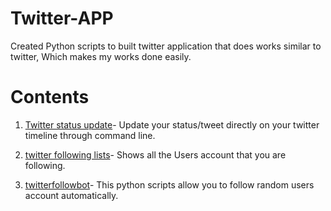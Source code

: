 # Twitter-APP

   Created Python scripts to built twitter application that does works similar to twitter, Which makes my works done easily.
   
   
 # Contents
 
 1. [Twitter status update](https://github.com/VishalKr007/Twitter-APP/tree/master/Twitter%20status%20update)- Update your status/tweet
     directly on your twitter timeline through command line.
     
 2. [twitter following lists](https://github.com/VishalKr007/Twitter-APP/tree/master/twitter%20following%20lists)- Shows all the Users account
     that you are following.
     
 3. [twitterfollowbot](https://github.com/VishalKr007/Twitter-APP/tree/master/twitterfollowbot)- This python scripts allow you to follow 
      random users account automatically. 
